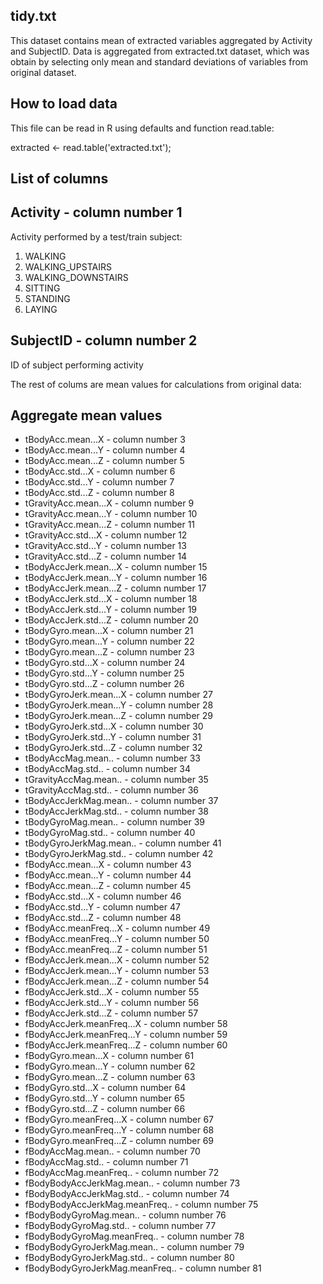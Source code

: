 ## tidy.txt

This dataset contains mean of extracted variables aggregated by Activity and SubjectID.
Data is aggregated from extracted.txt dataset, which was obtain by selecting only mean
and standard deviations of variables from original dataset.

## How to load data

This file can be read in R using defaults and function read.table:

extracted <- read.table('extracted.txt');

## List of columns

## Activity - column number 1
Activity performed by a test/train subject:

1. WALKING
2. WALKING_UPSTAIRS
3. WALKING_DOWNSTAIRS
4. SITTING
5. STANDING
6. LAYING

## SubjectID - column number 2
ID of subject performing activity

The rest of colums are mean values for calculations from original data:

## Aggregate mean values

- tBodyAcc.mean...X - column number 3
- tBodyAcc.mean...Y - column number 4
- tBodyAcc.mean...Z - column number 5
- tBodyAcc.std...X - column number 6
- tBodyAcc.std...Y - column number 7
- tBodyAcc.std...Z - column number 8
- tGravityAcc.mean...X - column number 9
- tGravityAcc.mean...Y - column number 10
- tGravityAcc.mean...Z - column number 11
- tGravityAcc.std...X - column number 12
- tGravityAcc.std...Y - column number 13
- tGravityAcc.std...Z - column number 14
- tBodyAccJerk.mean...X - column number 15
- tBodyAccJerk.mean...Y - column number 16
- tBodyAccJerk.mean...Z - column number 17
- tBodyAccJerk.std...X - column number 18
- tBodyAccJerk.std...Y - column number 19
- tBodyAccJerk.std...Z - column number 20
- tBodyGyro.mean...X - column number 21
- tBodyGyro.mean...Y - column number 22
- tBodyGyro.mean...Z - column number 23
- tBodyGyro.std...X - column number 24
- tBodyGyro.std...Y - column number 25
- tBodyGyro.std...Z - column number 26
- tBodyGyroJerk.mean...X - column number 27
- tBodyGyroJerk.mean...Y - column number 28
- tBodyGyroJerk.mean...Z - column number 29
- tBodyGyroJerk.std...X - column number 30
- tBodyGyroJerk.std...Y - column number 31
- tBodyGyroJerk.std...Z - column number 32
- tBodyAccMag.mean.. - column number 33
- tBodyAccMag.std.. - column number 34
- tGravityAccMag.mean.. - column number 35
- tGravityAccMag.std.. - column number 36
- tBodyAccJerkMag.mean.. - column number 37
- tBodyAccJerkMag.std.. - column number 38
- tBodyGyroMag.mean.. - column number 39
- tBodyGyroMag.std.. - column number 40
- tBodyGyroJerkMag.mean.. - column number 41
- tBodyGyroJerkMag.std.. - column number 42
- fBodyAcc.mean...X - column number 43
- fBodyAcc.mean...Y - column number 44
- fBodyAcc.mean...Z - column number 45
- fBodyAcc.std...X - column number 46
- fBodyAcc.std...Y - column number 47
- fBodyAcc.std...Z - column number 48
- fBodyAcc.meanFreq...X - column number 49
- fBodyAcc.meanFreq...Y - column number 50
- fBodyAcc.meanFreq...Z - column number 51
- fBodyAccJerk.mean...X - column number 52
- fBodyAccJerk.mean...Y - column number 53
- fBodyAccJerk.mean...Z - column number 54
- fBodyAccJerk.std...X - column number 55
- fBodyAccJerk.std...Y - column number 56
- fBodyAccJerk.std...Z - column number 57
- fBodyAccJerk.meanFreq...X - column number 58
- fBodyAccJerk.meanFreq...Y - column number 59
- fBodyAccJerk.meanFreq...Z - column number 60
- fBodyGyro.mean...X - column number 61
- fBodyGyro.mean...Y - column number 62
- fBodyGyro.mean...Z - column number 63
- fBodyGyro.std...X - column number 64
- fBodyGyro.std...Y - column number 65
- fBodyGyro.std...Z - column number 66
- fBodyGyro.meanFreq...X - column number 67
- fBodyGyro.meanFreq...Y - column number 68
- fBodyGyro.meanFreq...Z - column number 69
- fBodyAccMag.mean.. - column number 70
- fBodyAccMag.std.. - column number 71
- fBodyAccMag.meanFreq.. - column number 72
- fBodyBodyAccJerkMag.mean.. - column number 73
- fBodyBodyAccJerkMag.std.. - column number 74
- fBodyBodyAccJerkMag.meanFreq.. - column number 75
- fBodyBodyGyroMag.mean.. - column number 76
- fBodyBodyGyroMag.std.. - column number 77
- fBodyBodyGyroMag.meanFreq.. - column number 78
- fBodyBodyGyroJerkMag.mean.. - column number 79
- fBodyBodyGyroJerkMag.std.. - column number 80
- fBodyBodyGyroJerkMag.meanFreq.. - column number 81


